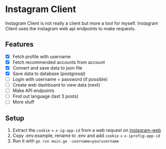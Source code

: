 # Instagram Client

Instagram Client is not really a client but more a tool for myself.
Instagram Client uses the instagram web api endpoints to make requests.

## Features

- [x] Fetch profile with username
- [x] Fetch recommended accounts from account
- [x] Convert and save data to json file
- [x] Save data to database (postgresql)
- [ ] Login with username + password (if possible)
- [ ] Create web dashboard to view data (next)
- [ ] Make API endpoints
- [ ] Find out language (last 3 posts)
- [ ] More stuff

## Setup

1. Extract the `cookie` + `x-ig-app-id` from a web request on [instagram-web](https://instagram.com)
2. Copy .env.example, rename to .env and add `cookie` + `x-iprofig-app-id`
3. Run it with `go run main.go -username=yourusername`
